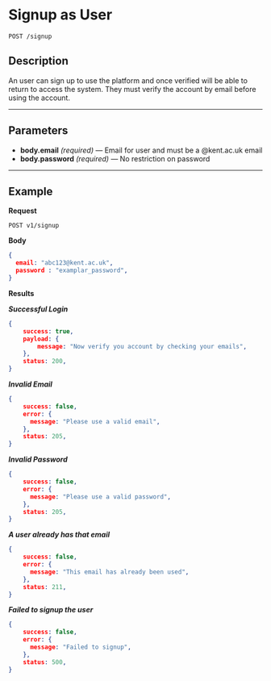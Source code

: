 # Signup as User

    POST /signup

## Description
An user can sign up to use the platform and once verified will be able to return to access the system. They must verify the account by email before using the account.

***

## Parameters
- **body.email** _(required)_ — Email for user and must be a @kent.ac.uk email
- **body.password** _(required)_ — No restriction on password

***

## Example
**Request**

    POST v1/signup

**Body**
``` json
{
  email: "abc123@kent.ac.uk",
  password : "examplar_password",
}
```
**Results**

***Successful Login***
``` json
{
    success: true,
    payload: {
        message: "Now verify you account by checking your emails",
    },
    status: 200,
}
```

***Invalid Email***
``` json
{
    success: false,
    error: {
      message: "Please use a valid email",
    },
    status: 205,
}
```

***Invalid Password***
``` json
{
    success: false,
    error: {
      message: "Please use a valid password",
    },
    status: 205,
}
```

***A user already has that email***
``` json
{
    success: false,
    error: {
      message: "This email has already been used",
    },
    status: 211,
}
```

***Failed to signup the user***
``` json
{
    success: false,
    error: {
      message: "Failed to signup",
    },
    status: 500,
}
```